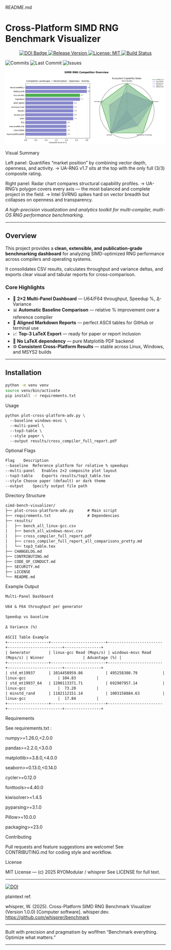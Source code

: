 README.md

# Cross-Platform SIMD RNG Benchmark Visualizer

<p align="center">
  <a href="https://doi.org/10.xxxx/zenodo.xxxxxx">
    <img src="https://zenodo.org/badge/DOI/10.xxxx/zenodo.xxxxxx.svg" alt="DOI Badge">
  </a>
  <a href="https://github.com/whisprer/benchmark/releases">
    <img src="https://img.shields.io/github/v/release/whisprer/benchmark?color=4CAF50&label=release" alt="Release Version">
  </a>
  <a href="https://github.com/whisprer/benchmark/blob/main/LICENSE">
    <img src="https://img.shields.io/badge/license-MIT-blue.svg" alt="License: MIT">
  </a>
  <a href="https://github.com/whisprer/benchmark/actions">
    <img src="https://img.shields.io/github/actions/workflow/status/whisprer/benchmark/lint-and-plot.yml?label=build" alt="Build Status">
  </a>
</p>

![Commits](https://img.shields.io/github/commit-activity/m/whisprer/benchmark?label=commits)
![Last Commit](https://img.shields.io/github/last-commit/whisprer/benchmark)
![Issues](https://img.shields.io/github/issues/whisprer/benchmark)

<p align="center">
  <img src="competitor-overview.png" width="850" alt="SIMD RNG Competitor Overview">
</p>

Visual Summary

Left panel: Quantifies “market position” by combining vector depth, openness, and activity.
→ UA-RNG v1.7 sits at the top with the only full (3/3) composite rating.

Right panel: Radar chart compares structural capability profiles.
→ UA-RNG’s polygon covers every axis — the most balanced and complete project in the field.
→ Intel SVRNG spikes hard on vector breadth but collapses on openness and transparency.

_A high-precision visualization and analytics toolkit for multi-compiler, multi-OS RNG performance benchmarking._

---

## Overview

This project provides a **clean, extensible, and publication-grade benchmarking dashboard** for analyzing SIMD-optimized RNG performance across compilers and operating systems.

It consolidates CSV results, calculates throughput and variance deltas, and exports clear visual and tabular reports for cross-comparison.

### Core Highlights

- 🧮 **2×2 Multi-Panel Dashboard** — U64/F64 throughput, Speedup %, Δ-Variance
- 📊 **Automatic Baseline Comparison** — relative % improvement over a reference compiler
- 🧾 **Aligned Markdown Reports** — perfect ASCII tables for GitHub or terminal use
- 📈 **Top-3 LaTeX Export** — ready for paper or report inclusion
- 🧠 **No LaTeX dependency** — pure Matplotlib PDF backend
- ⚙️ **Consistent Cross-Platform Results** — stable across Linux, Windows, and MSYS2 builds

---

## Installation

```bash
python -m venv venv
source venv/bin/activate
pip install -r requirements.txt
```

Usage
```
python plot-cross-platform-adv.py \
  --baseline windows-msvc \
  --multi-panel \
  --top3-table \
  --style paper \
  --output results/cross_compiler_full_report.pdf
```

Optional Flags
```
Flag	Description
--baseline	Reference platform for relative % speedups
--multi-panel	Enables 2×2 composite plot layout
--top3-table	Exports results/top3_table.tex
--style	Choose paper (default) or dark theme
--output	Specify output file path
```

Directory Structure
```
simd-bench-visualizer/
├── plot-cross-platform-adv.py      # Main script
├── requirements.txt                # Dependencies
├── results/
│   ├── bench_all_linux-gcc.csv
│   ├── bench_all_windows-msvc.csv
│   ├── cross_compiler_full_report.pdf
│   ├── cross_compiler_full_report_all_comparisons_pretty.md
│   └── top3_table.tex
├── CHANGELOG.md
├── CONTRIBUTING.md
├── CODE_OF_CONDUCT.md
├── SECURITY.md
├── LICENSE
└── README.md
```

Example Output
```
Multi-Panel Dashboard

U64 & F64 throughput per generator

Speedup vs baseline

Δ Variance (%)

ASCII Table Example
+------------------+------------------------+------------------------+------------------------+----------------+
| Generator        | linux-gcc Read (Mops/s) | windows-msvc Read (Mops/s) | Winner                 | Advantage (%) |
+------------------+------------------------+------------------------+------------------------+----------------+
| std_mt19937      | 1014458959.86          | 495258380.79           | linux-gcc              | 104.83         |
| std_mt19937_64   | 1200113371.71          | 692907957.14           | linux-gcc              |  73.20         |
| minstd_rand      | 1182112151.14          | 1003158884.63          | linux-gcc              |  17.84         |
+------------------+------------------------+------------------------+------------------------+----------------+
```

Requirements

See requirements.txt
:

numpy>=1.26.0,<2.0.0

pandas>=2.2.0,<3.0.0

matplotlib>=3.8.0,<4.0.0

seaborn>=0.13.0,<0.14.0

cycler>=0.12.0

fonttools>=4.40.0

kiwisolver>=1.4.5

pyparsing>=3.1.0

Pillow>=10.0.0

packaging>=23.0

Contributing

Pull requests and feature suggestions are welcome!
See CONTRIBUTING.md
 for coding style and workflow.

License

MIT License — (c) 2025 RYOModular / whisprer
See LICENSE
 for full text.

---

[![DOI](https://zenodo.org/badge/DOI/10.xxxx/zenodo.xxxxxx.svg)](https://doi.org/10.xxxx/zenodo.xxxxxx)

plaintext ref.

whisprer, W. (2025). Cross-Platform SIMD RNG Benchmark Visualizer (Version 1.0.0) [Computer software]. 
whisper.dev. https://github.com/whisprer/benchmark

---

Built with precision and pragmatism by woflfren
“Benchmark everything. Optimize what matters.”


---
